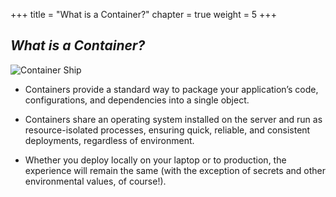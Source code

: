 +++
title = "What is a Container?"
chapter = true
weight = 5
+++

***What is a Container?***
--------------------------

![Container Ship](/images/ecs-spot-capacity-providers/containership.jpg)

* Containers provide a standard way to package your application’s code, configurations, and dependencies into a single object.

* Containers share an operating system installed on the server and run as resource-isolated processes, ensuring quick, reliable, and consistent deployments, regardless of environment.
* Whether you deploy locally on your laptop or to production, the experience will remain the same (with the exception of secrets and other environmental values, of course!).